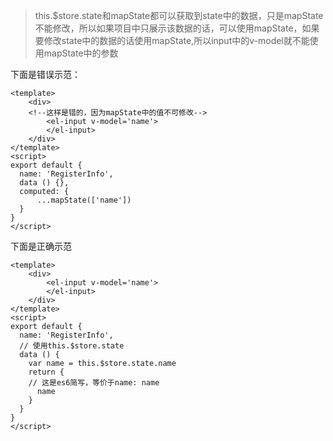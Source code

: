 > this.$store.state和mapState都可以获取到state中的数据，只是mapState不能修改，所以如果项目中只展示该数据的话，可以使用mapState，如果要修改state中的数据的话使用mapState,所以input中的v-model就不能使用mapState中的参数

下面是错误示范：
```
<template>
    <div>
    <!--这样是错的，因为mapState中的值不可修改-->
        <el-input v-model='name'>
        </el-input>
    </div>
</template>
<script>
export default {
  name: 'RegisterInfo',
  data () {},
  computed: {
      ...mapState(['name'])
  }
}
</script>
```
下面是正确示范
```
<template>
    <div>
        <el-input v-model='name'>
        </el-input>
    </div>
</template>
<script>
export default {
  name: 'RegisterInfo',
  // 使用this.$store.state
  data () {
    var name = this.$store.state.name
    return {
    // 这是es6简写，等价于name: name
      name
    }
  }
}
</script>
```